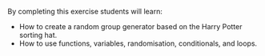 By completing this exercise students will learn:

- How to create a random group generator based on the Harry Potter sorting hat.
- How to use functions, variables, randomisation, conditionals, and loops.
